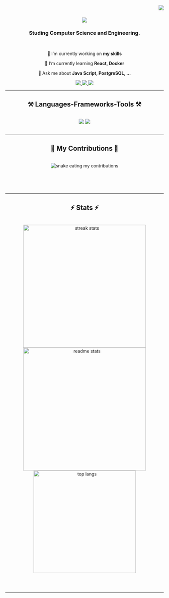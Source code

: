 <img align="right" src="https://visitor-badge.laobi.icu/badge?page_id=PRAKASH0Chy.PRAKASH0Chy" />

<h1 align="center">
    <img src="https://readme-typing-svg.herokuapp.com/?font=Righteous&size=35&center=true&vCenter=true&width=500&height=70&duration=4000&lines=Hi+There!+👋;+I'm+Prakash+Choudhary!;" />
</h1>

<h3 align="center">Studing Computer Science and Engineering.</h3>

<br/>

<div align="center">
 
 🔭 I’m currently working on **my skills**
 
 🌱 I’m currently learning **React, Docker**

💬 Ask me about **Java Script, PostgreSQL, ...**

<!--⚡ Fun fact **Game of Thrones Night's Watch cloaks are made from Ikea rugs**-->

 </div>
 
<div align="center"> 
  <a href="prakash.chy8o8@gmail.com">
    <img src="https://img.shields.io/badge/Gmail-333333?style=for-the-badge&logo=gmail&logoColor=red" />
  </a>
  <a href="https://www.linkedin.com/in/prakash-choudhary-5b0052292?lipi=urn%3Ali%3Apage%3Ad_flagship3_profile_view_base_contact_details%3BI1wBDEgwQ92GElja1MbJRw%3D%3D" target="_blank">
    <img src="https://img.shields.io/badge/LinkedIn-0077B5?style=for-the-badge&logo=linkedin&logoColor=white" target="_blank" />
  </a>
  <a href="https://github.com/PRAKASH0Chy" target="_blank">
     <img src="https://img.shields.io/badge/Portfolio-FF5722?style=for-the-badge&logo=todoist&logoColor=white" target="_blank" /> <!-- sqlite, safari, google-chrome are other good icon options -->
  </a>
</div>

 <hr/>
 
<h2 align="center">⚒️ Languages-Frameworks-Tools ⚒️</h2>
<br/>
<div align="center">
    <img src="https://skillicons.dev/icons?i=bootstrap,html,css,vim,vscode,github,git,figma,tailwindcss,ubantu" />
    <img src="https://skillicons.dev/icons?i=python,javascript,c,postgresql" /><br>
</div>

<br/>
<hr/>

<div align="center">
  <h2>🐍 My Contributions 🐍</h2>
  <br>
  <img alt="snake eating my contributions" src="https://raw.githubusercontent.com/PRAKASH0Chy/PRAKASH0Chy/output/github-contribution-grid-snake.svg" />
  
  <br/><br/><br/>
</div>

<hr/>

<h2 align="center">⚡ Stats ⚡</h2>
<br>
<div align=center>
  <img width=390 src="https://github-readme-streak-stats-PRAKASH0Chy.vercel.app/?user=PRAKASH0Chy&count_private=true&theme=react&border_radius=10" alt="streak stats"/>
  <img width=390 src="https://github-readme-stats-PRAKASH0Chy.vercel.app/api?username=PRAKASH0Chy&count_private=true&show_icons=true&theme=react&rank_icon=github&border_radius=10" alt="readme stats" />
  <br/>
  <img width=325 align="center" src="https://github-readme-stats-PRAKASH0Chy.vercel.app/api/top-langs/?username=PRAKASH0Chy&hide=HTML&langs_count=8&layout=compact&theme=react&border_radius=10&size_weight=0.5&count_weight=0.5&exclude_repo=github-readme-stats" alt="top langs" />
</div>

<br/><br/>

<hr/>

<!---<br/>

<div align="center">
<a href='https://ko-fi.com/V7V4RAK9C' target='_blank'><img height='64' style='border:0px;height:64px;' src='https://storage.ko-fi.com/cdn/kofi1.png?v=3' border='0' alt='Buy Me a Coffee at ko-fi.com' /></a>
</div>


<br/>
--->

<!---
PRAKASH0Chy/Prakash Choudhary is a ✨ special ✨ repository because its `README.md` (this file) appears on your GitHub profile.
You can click the Preview link to take a look at your changes.
--->
